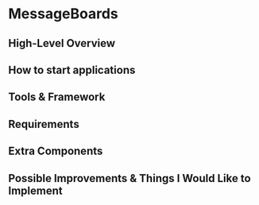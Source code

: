 # MessageBoards

## High-Level Overview
## How to start applications
## Tools & Framework
## Requirements
## Extra Components
## Possible Improvements & Things I Would Like to Implement
